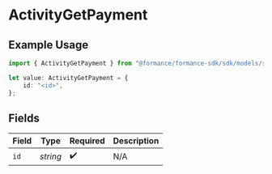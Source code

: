 # ActivityGetPayment

## Example Usage

```typescript
import { ActivityGetPayment } from "@formance/formance-sdk/sdk/models/shared";

let value: ActivityGetPayment = {
    id: "<id>",
};
```

## Fields

| Field              | Type               | Required           | Description        |
| ------------------ | ------------------ | ------------------ | ------------------ |
| `id`               | *string*           | :heavy_check_mark: | N/A                |